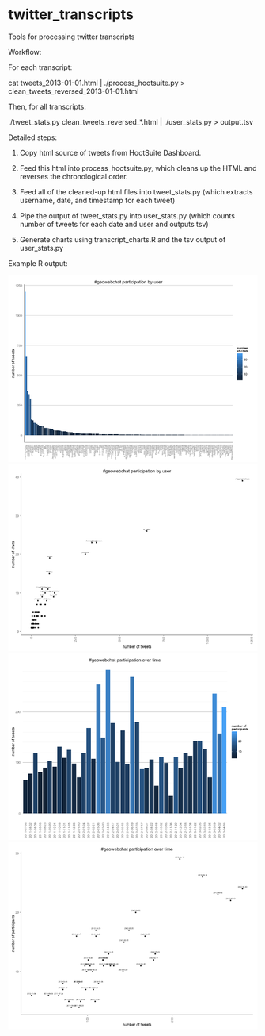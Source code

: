 twitter_transcripts
===================

Tools for processing twitter transcripts

Workflow:

For each transcript: 

cat tweets_2013-01-01.html | ./process_hootsuite.py > clean_tweets_reversed_2013-01-01.html

Then, for all transcripts:

./tweet_stats.py clean_tweets_reversed_*.html | ./user_stats.py > output.tsv

Detailed steps:

1) Copy html source of tweets from HootSuite Dashboard. 

2) Feed this html into process_hootsuite.py, which cleans up the HTML and reverses the chronological order.

3) Feed all of the cleaned-up html files into tweet_stats.py (which extracts username, date, and timestamp for each tweet)

4) Pipe the output of tweet_stats.py into user_stats.py (which counts number of tweets for each date and user and outputs tsv)

5) Generate charts using transcript_charts.R and the tsv output of user_stats.py

Example R output:

![geowebchat by user chart](chart_examples/geowebchat_by_user_chart.png)
![geowebchat by user scatter](chart_examples/geowebchat_by_user_scatter.png)
![geowebchat over time chart](chart_examples/geowebchat_over_time_chart.png)
![geowebchat over time scatter](chart_examples/geowebchat_over_time_scatter.png)
